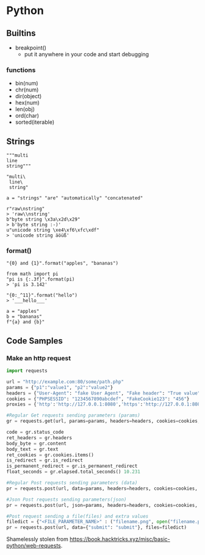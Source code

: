 # Python

## Builtins
- breakpoint()
    - put it anywhere in your code and start debugging

### functions
- bin(num)
- chr(num)
- dir(object)
- hex(num)
- len(obj)
- ord(char)
- sorted(iterable)

## Strings
```
"""multi
line
string"""
```
```
"multi\
 line\
 string"
```
```
a = "strings" "are" "automatically" "concatenated"
```
```
r"raw\nstring"
> 'raw\\nstring'
b"byte string \x3a\x2d\x29"
> b'byte string :-)'
u"unicode string \xe4\xf6\xfc\xdf"
> 'unicode string äöüß'
```

### format()
```
"{0} and {1}".format("apples", "bananas")
```
```
from math import pi
"pi is {:.3f}".format(pi)
> 'pi is 3.142'
```
```
"{0:_^11}".format("hello")
> '___hello___'
```
```
a = "apples"
b = "bananas"
f"{a} and {b}"
```

## Code Samples

### Make an http request
```python
import requests

url = "http://example.com:80/some/path.php"
params = {"p1":"value1", "p2":"value2"}
headers = {"User-Agent": "fake User Agent", "Fake header": "True value"}
cookies = {"PHPSESSID": "1234567890abcdef", "FakeCookie123": "456"}
proxies = {'http':'http://127.0.0.1:8080','https':'http://127.0.0.1:8080'}

#Regular Get requests sending parameters (params)
gr = requests.get(url, params=params, headers=headers, cookies=cookies, verify=False, allow_redirects=True)

code = gr.status_code
ret_headers = gr.headers
body_byte = gr.content
body_text = gr.text
ret_cookies = gr.cookies.items()
is_redirect = gr.is_redirect
is_permanent_redirect = gr.is_permanent_redirect
float_seconds = gr.elapsed.total_seconds() 10.231

#Regular Post requests sending parameters (data)
pr = requests.post(url, data=params, headers=headers, cookies=cookies, verify=False, allow_redirects=True, proxies=proxies)

#Json Post requests sending parameters(json)
pr = requests.post(url, json=params, headers=headers, cookies=cookies, verify=False, allow_redirects=True, proxies=proxies)

#Post request sending a file(files) and extra values
filedict = {"<FILE_PARAMETER_NAME>" : ("filename.png", open("filename.png", 'rb').read(), "image/png")}
pr = requests.post(url, data={"submit": "submit"}, files=filedict)
```
Shamelessly stolen from <https://book.hacktricks.xyz/misc/basic-python/web-requests>.
